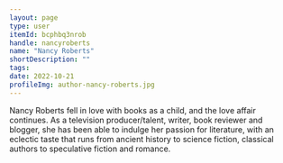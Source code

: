 ```yaml
---
layout: page
type: user
itemId: bcphbq3nrob
handle: nancyroberts
name: "Nancy Roberts"
shortDescription: ""
tags:
date: 2022-10-21
profileImg: author-nancy-roberts.jpg
---
```


Nancy Roberts fell in love with books as a child, and the love affair continues. As a television producer/talent, writer, book reviewer and blogger, she has been able to indulge her passion for literature, with an eclectic taste that runs from ancient history to science fiction, classical authors to speculative fiction and romance.

